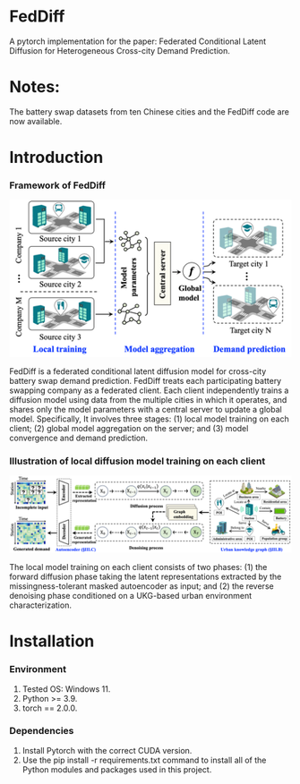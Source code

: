 # FedDiff 
A pytorch implementation for the paper: Federated Conditional Latent Diffusion for Heterogeneous Cross-city Demand Prediction.

# Notes: 
The battery swap datasets from ten Chinese cities and the FedDiff code are now available.
# Introduction
### Framework of FedDiff
<img src="https://github.com/UAV-Delta/FedDiff/blob/main/img/FedCrossCity.jpg" width="600" />

FedDiff is a federated conditional latent diffusion model for cross-city battery swap demand prediction. FedDiff treats each participating battery swapping company as a federated client. Each client independently trains a diffusion model using data from the multiple cities in which it operates, and shares only the model parameters with a central server to update a global model.
Specifically, It involves three stages: (1) local
model training on each client; (2) global model aggregation on the
server; and (3) model convergence and demand prediction.

### Illustration of local diffusion model training on each client
<img src="https://github.com/UAV-Delta/FedDiff/blob/main/img/Framework.jpg" width="800" />

The local model training on each client consists of two phases: (1) the forward diffusion phase taking the latent representations extracted by the missingness-tolerant masked autoencoder as input; and (2) the reverse denoising phase conditioned on a UKG-based urban environment characterization.

# Installation
### Environment
1. Tested OS: Windows 11.
2. Python >= 3.9.
3. torch == 2.0.0.

### Dependencies
1. Install Pytorch with the correct CUDA version.
2. Use the pip install -r requirements.txt command to install all of the Python modules and packages used in this project.
